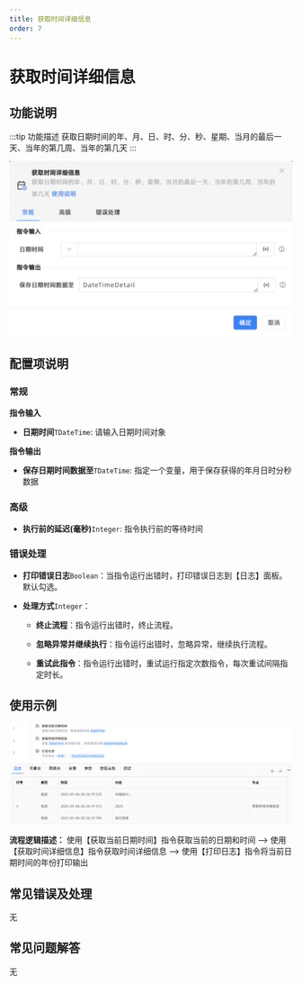 ```yaml
---
title: 获取时间详细信息
order: 7
---
```


# 获取时间详细信息

## 功能说明

:::tip 功能描述
获取日期时间的年、月、日、时、分、秒、星期、当月的最后一天、当年的第几周、当年的第几天
:::

![获取时间详细信息](../../../assets/获取时间详细信息_command.png)

## 配置项说明

### 常规

**指令输入**

- **日期时间**`TDateTime`: 请输入日期时间对象


**指令输出**

- **保存日期时间数据至**`TDateTime`: 指定一个变量，用于保存获得的年月日时分秒数据

### 高级

- **执行前的延迟(毫秒)**`Integer`: 指令执行前的等待时间

### 错误处理

- **打印错误日志**`Boolean`：当指令运行出错时，打印错误日志到【日志】面板。默认勾选。

- **处理方式**`Integer`：

    - **终止流程**：指令运行出错时，终止流程。

    - **忽略异常并继续执行**：指令运行出错时，忽略异常，继续执行流程。

    - **重试此指令**：指令运行出错时，重试运行指定次数指令，每次重试间隔指定时长。

## 使用示例

![获取时间详细信息](../../../assets/获取时间详细信息_demo.png)

**流程逻辑描述：** 使用【获取当前日期时间】指令获取当前的日期和时间 --> 使用【获取时间详细信息】指令获取时间详细信息 --> 使用【打印日志】指令将当前日期时间的年份打印输出

## 常见错误及处理

无

## 常见问题解答

无

